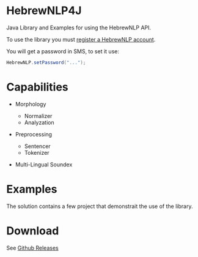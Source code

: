 # HebrewNLP4J
Java Library and Examples for using the HebrewNLP API.

To use the library you must [register a HebrewNLP account](http://hebrew-nlp.co.il/registration).

You will get a password in SMS, to set it use:
```java
HebrewNLP.setPassword("...");
```

# Capabilities 
- Morphology
	- Normalizer
	- Analyzation

- Preprocessing
	- Sentencer
	- Tokenizer
	
- Multi-Lingual Soundex

# Examples

The solution contains a few project that demonstrait the use of the library.

# Download 

See [Github Releases](https://github.com/HebrewNLP/HebrewNLP4J/releases/tag/1.3.0)

